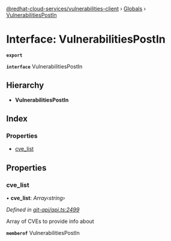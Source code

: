 [@redhat-cloud-services/vulnerabilities-client](../README.md) › [Globals](../globals.md) › [VulnerabilitiesPostIn](vulnerabilitiespostin.md)

# Interface: VulnerabilitiesPostIn

**`export`** 

**`interface`** VulnerabilitiesPostIn

## Hierarchy

* **VulnerabilitiesPostIn**

## Index

### Properties

* [cve_list](vulnerabilitiespostin.md#cve_list)

## Properties

###  cve_list

• **cve_list**: *Array‹string›*

*Defined in [git-api/api.ts:2499](https://github.com/RedHatInsights/javascript-clients/blob/master/packages/vulnerabilities/git-api/api.ts#L2499)*

Array of CVEs to provide info about

**`memberof`** VulnerabilitiesPostIn

